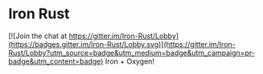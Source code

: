 # Iron Rust

[![Join the chat at https://gitter.im/Iron-Rust/Lobby](https://badges.gitter.im/Iron-Rust/Lobby.svg)](https://gitter.im/Iron-Rust/Lobby?utm_source=badge&utm_medium=badge&utm_campaign=pr-badge&utm_content=badge)
Iron + Oxygen!
